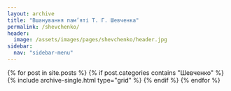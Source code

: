 ```yaml
---
layout: archive
title: "Вшанування пам’яті Т. Г. Шевченка"
permalink: /shevchenko/
header:
  image: /assets/images/pages/shevchenko/header.jpg
sidebar:
  nav: "sidebar-menu"
---
```


<div class="grid__wrapper">
  {% for post in site.posts %}
    {% if post.categories contains "Шевченко" %}
      {% include archive-single.html type="grid" %}
    {% endif %}
  {% endfor %}
</div>
